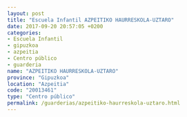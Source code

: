 ```yaml
---
layout: post
title: "Escuela Infantil AZPEITIKO HAURRESKOLA-UZTARO"
date: 2017-09-20 20:57:05 +0200
categories:
- Escuela Infantil
- gipuzkoa
- azpeitia
- Centro público
- guarderia
name: "AZPEITIKO HAURRESKOLA-UZTARO"
province: "Gipuzkoa"
location: "Azpeitia"
code: "20013461"
type: "Centro público"
permalink: /guarderias/azpeitiko-haurreskola-uztaro.html
---
```

